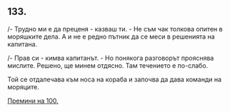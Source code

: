 ## 133.

/- Трудно ми е да преценя - казваш ти. - Не съм чак толкова опитен в
моряшките дела. А и не е редно пътник да се меси в решенията на
капитана.

/- Прав си - кимва капитанът. - Но понякога разговорът прояснява
мислите. Решено, ще минем отдясно. Там течението е по-слабо.

Той се отдалечава към носа на кораба и започва да дава команди на
моряците.

[Премини на 100.](./100)
